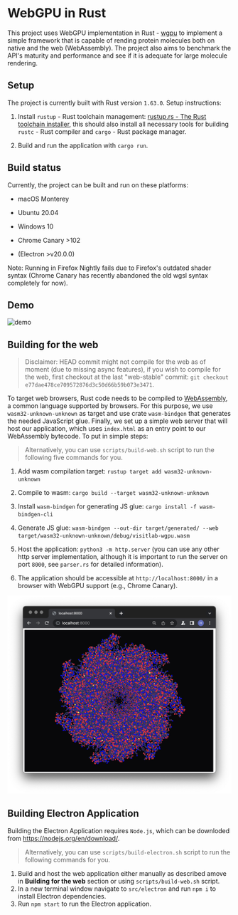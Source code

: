 # WebGPU in Rust

This project uses WebGPU implementation in Rust - [wgpu](https://github.com/gfx-rs/wgpu) to implement a simple framework that is capable of rending protein molecules both on native and the web (WebAssembly). The project also aims to benchmark the API's maturity and performance and see if it is adequate for large molecule rendering.

## Setup

The project is currently built with Rust version `1.63.0`.
Setup instructions:

1. Install `rustup` - Rust toolchain management: [rustup.rs - The Rust toolchain installer](https://rustup.rs/#), this should also install all necessary tools for building `rustc` - Rust compiler and `cargo` - Rust package manager.

2. Build and run the application with `cargo run`.

## Build status

Currently, the project can be built and run on these platforms:

- macOS Monterey

- Ubuntu 20.04

- Windows 10

- Chrome Canary >102

- (Electron >v20.0.0)

Note:
Running in Firefox Nightly fails due to Firefox's outdated shader syntax (Chrome Canary has recently abandoned the old wgsl syntax completely for now).

## Demo

![demo](media/demo.gif)

## Building for the web

> Disclaimer: HEAD commit might not compile for the web as of moment (due to missing async features), if you wish to compile for the web, first checkout at the last "web-stable" commit: `git checkout e77dae478ce709572876d3c50d66b59b073e3471`.

To target web browsers, Rust code needs to be compiled to [WebAssembly](https://webassembly.org/), a common language supported by browsers. For this purpose, we use `wasm32-unknown-unknown` as target and use crate `wasm-bindgen` that generates the needed JavaScript glue. Finally, we set up a simple web server that will host our application, which uses `index.html` as an entry point to our WebAssembly bytecode. To put in simple steps:

> Alternatively, you can use `scripts/build-web.sh` script to run the following five commands for you.

1. Add wasm compilation target: `rustup target add wasm32-unknown-unknown`

2. Compile to wasm: `cargo build --target wasm32-unknown-unknown`

3. Install `wasm-bindgen` for generating JS glue: `cargo install -f wasm-bindgen-cli`

4. Generate JS glue: `wasm-bindgen --out-dir target/generated/ --web target/wasm32-unknown-unknown/debug/visitlab-wgpu.wasm`

5. Host the application: `python3 -m http.server` (you can use any other http server implementation, although it is important to run the server on port `8000`, see `parser.rs` for detailed information).

6. The application should be accessible at `http://localhost:8000/` in a browser with WebGPU support (e.g., Chrome Canary).

![Chrome Canary](media/chrome-canary.png)

## Building Electron Application

Building the Electron Application requires `Node.js`, which can be downloded from <https://nodejs.org/en/download/>.

> Alternatively, you can use `scripts/build-electron.sh` script to run the following commands for you.

1. Build and host the web application either manually as described amove in **Building for the web** section or using `scripts/build-web.sh` script.
2. In a new terminal window navigate to `src/electron` and run `npm i` to install Electron dependencies.
3. Run `npm start` to run the Electron application.
